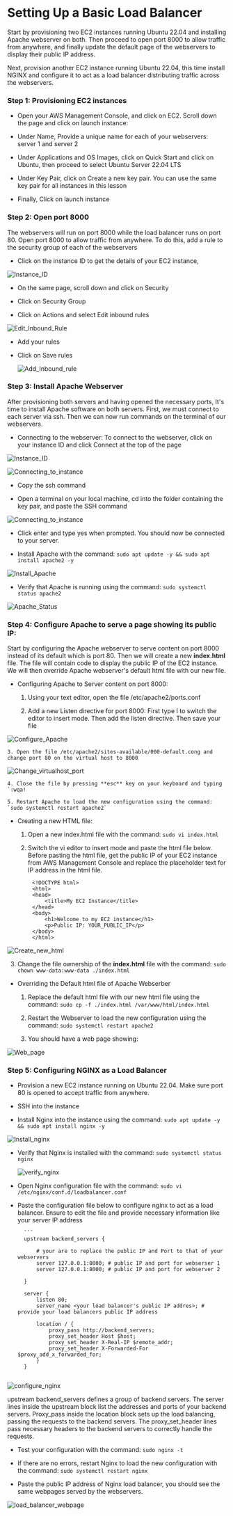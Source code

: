 # Setting Up a Basic Load Balancer

Start by provisioning two EC2 instances running Ubuntu 22.04 and installing Apache webserver on both. Then proceed to open port 8000 to allow traffic from anywhere, and finally update the default page of the webservers to display their public IP address.

Next, provision another EC2 instance running Ubuntu 22.04, this time install NGINX and configure it to act as a load balancer distributing traffic across the webservers. 

### Step 1: Provisioning EC2 instances

- Open your AWS Management Console, and click on EC2. Scroll down the page and click on launch instance:

- Under Name, Provide a unique name for each of your webservers: server 1 and server 2

- Under Applications and OS Images, click on Quick Start and click on Ubuntu, then proceed to select Ubuntu Server 22.04 LTS

- Under Key Pair, click on Create a new key pair. You can use the same key pair for all instances in this lesson

- Finally, Click on launch instance

### Step 2: Open port 8000
The webservers will run on port 8000 while the load balancer runs on port 80. Open port 8000 to allow traffic from anywhere. To do this, add a rule to the security group of each of the webservers

- Click on the instance ID to get the details of your EC2 instance,

![Instance_ID](Load_Balancing_Images/inbound_rule.png)

- On the same page, scroll down and click on Security

- Click on Security Group

- Click on Actions and select Edit inbound rules

![Edit_Inbound_Rule](Load_Balancing_Images/Security_actions.png)

- Add your rules

- Click on Save rules

   ![Add_Inbound_rule](Load_Balancing_Images/Add_rule.png)

### Step 3: Install Apache Webserver
After provisioning both servers and having opened the necessary ports, It's time to install Apache software on both servers. First, we must connect to each server via ssh. Then we can now run commands on the terminal of our webservers.

- Connecting to the webserver: To connect to the webserver, click on your instance ID and click Connect at the top of the page

![Instance_ID](Load_Balancing_Images/Connecting_to_instance.png)

![Connecting_to_instance](Load_Balancing_Images/Connecting_to_instance1.png)

- Copy the ssh command

- Open a terminal on your local machine, cd into the folder containing the key pair, and paste the SSH command

![Connecting_to_instance](Load_Balancing_Images/Connecting_to_instance2.png)

- Click enter and type yes when prompted. You should now be connected to your server.

- Install Apache with the command: `sudo apt update -y && sudo apt install apache2 -y`

![Install_Apache](Load_Balancing_Images/install_apache.png)

- Verify that Apache is running using the command: `sudo systemctl status apache2`

![Apache_Status](Load_Balancing_Images/apache_status.png)

### Step 4: Configure Apache to serve a page showing its public IP:

Start by configuring the Apache webserver to serve content on port 8000 instead of its default which is port 80. Then we will create a new **index.html** file. The file will contain code to display the public IP of the EC2 instance. We will then override Apache webserver's default html file with our new file.

- Configuring Apache to Server content on port 8000:

    1. Using your text editor, open the file /etc/apache2/ports.conf
  
    2. Add a new Listen directive for port 8000: First type I to switch the editor to insert mode. Then add the listen             directive. Then save your file
 
![Configure_Apache](Load_Balancing_Images/Listen_8000.png)
 
    3. Open the file /etc/apache2/sites-available/000-default.cong and change port 80 on the virtual host to 8000

![Change_virtualhost_port](Load_Balancing_Images/virtualhost_8000.png)
    
    4. Close the file by pressing **esc** key on your keyboard and typing `:wqa!
    
    5. Restart Apache to load the new configuration using the command: `sudo systemctl restart apache2`

- Creating a new HTML file:

    1. Open a new index.html file with the command: `sudo vi index.html`
 
    2. Switch the vi editor to insert mode and paste the html file below. Before pasting the html file, get the public IP of your EC2 instance from AWS Management Console           and replace the placeholder text for IP address in the html file.

```
        <!DOCTYPE html>
        <html>
        <head>
            <title>My EC2 Instance</title>
        </head>
        <body>
            <h1>Welcome to my EC2 instance</h1>
            <p>Public IP: YOUR_PUBLIC_IP</p>
        </body>
        </html>
```

![Create_new_html](Load_Balancing_Images/index_html.png)

3. Change the file ownership of the **index.html** file with the command: `sudo chown www-data:www-data ./index.html`

- Overriding the Default html file of Apache Webserber
   
    1. Replace the default html file with our new html file using the command: `sudo cp -f ./index.html /var/www/html/index.html`
 
    2. Restart the Webserver to load the new configuration using the command: `sudo systemctl restart apache2`
 
    3. You should have a web page showing:
 
![Web_page](Load_Balancing_Images/web_page.png)
 
### Step 5: Configuring NGINX as a Load Balancer

- Provision a new EC2 instance running on Ubuntu 22.04. Make sure port 80 is opened to accept traffic from anywhere.

- SSH into the instance

- Install Nginx into the instance using the command: `sudo apt update -y && sudo apt install nginx -y`

![Install_nginx](Load_Balancing_Images/install_nginx.png)

- Verify that Nginx is installed with the command: `sudo systemctl status nginx`

  ![verify_nginx](Load_Balancing_Images/nginx_status.png)

- Open Nginx configuration file with the command: `sudo vi /etc/nginx/conf.d/loadbalancer.conf`

- Paste the configuration file below to configure nginx to act as a load balancer. Ensure to edit the file and provide necessary information like your server IP address

        ```  
        upstream backend_servers {

            # your are to replace the public IP and Port to that of your webservers
            server 127.0.0.1:8000; # public IP and port for webserser 1
            server 127.0.0.1:8000; # public IP and port for webserver 2

        }

        server {
            listen 80;
            server_name <your load balancer's public IP addres>; # provide your load balancers public IP address

            location / {
                proxy_pass http://backend_servers;
                proxy_set_header Host $host;
                proxy_set_header X-Real-IP $remote_addr;
                proxy_set_header X-Forwarded-For $proxy_add_x_forwarded_for;
            }
        }
  ```

![configure_nginx](Load_Balancing_Images/nginx_conf.png)

upstream backend_servers defines a group of backend servers. The server lines inside the upstream block list the addresses and ports of your backend servers. Proxy_pass     inside the location block sets up the load balancing, passing the requests to the backend servers. The proxy_set_header lines pass necessary headers to the backend          servers to correctly handle the requests.

- Test your configuration with the command: `sudo nginx -t`

- If there are no errors, restart Nginx to load the new configuration with the command: `sudo systemctl restart nginx`

- Paste the public IP address of Nginx load balancer, you should see the same webpages served by the webservers.

![load_balancer_webpage](Load_Balancing_Images/load_balancer_web.png)



    










    


